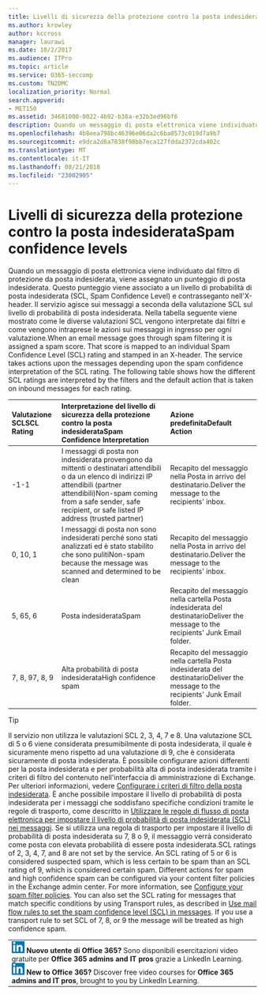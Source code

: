 ```yaml
---
title: Livelli di sicurezza della protezione contro la posta indesiderata
ms.author: krowley
author: kccross
manager: laurawi
ms.date: 10/2/2017
ms.audience: ITPro
ms.topic: article
ms.service: O365-seccomp
ms.custom: TN2DMC
localization_priority: Normal
search.appverid:
- MET150
ms.assetid: 34681000-0022-4b92-b38a-e32b3ed96bf6
description: Quando un messaggio di posta elettronica viene individuato dal filtro di protezione da posta indesiderata, viene assegnato un punteggio di posta indesiderata. Questo punteggio viene associato a un livello di probabilità di posta indesiderata (SCL, Spam Confidence Level) e contrasseganto nell'X-header. Il servizio agisce sui messaggi a seconda della valutazione SCL sul livello di probabilità di posta indesiderata. Nella tabella seguente viene mostrato come le diverse valutazioni SCL vengono interpretate dai filtri e come vengono intraprese le azioni sui messaggi in ingresso per ogni valutazione.
ms.openlocfilehash: 4b8eea798bc46396e06da2c6ba0573c019d7a9b7
ms.sourcegitcommit: e9dca2d6a7838f98bb7eca127fdda2372cda402c
ms.translationtype: MT
ms.contentlocale: it-IT
ms.lasthandoff: 08/21/2018
ms.locfileid: "23002905"
---
```

# <a name="spam-confidence-levels"></a><span data-ttu-id="235b4-106">Livelli di sicurezza della protezione contro la posta indesiderata</span><span class="sxs-lookup"><span data-stu-id="235b4-106">Spam confidence levels</span></span>

<span data-ttu-id="235b4-p102">Quando un messaggio di posta elettronica viene individuato dal filtro di protezione da posta indesiderata, viene assegnato un punteggio di posta indesiderata. Questo punteggio viene associato a un livello di probabilità di posta indesiderata (SCL, Spam Confidence Level) e contrasseganto nell'X-header. Il servizio agisce sui messaggi a seconda della valutazione SCL sul livello di probabilità di posta indesiderata. Nella tabella seguente viene mostrato come le diverse valutazioni SCL vengono interpretate dai filtri e come vengono intraprese le azioni sui messaggi in ingresso per ogni valutazione.</span><span class="sxs-lookup"><span data-stu-id="235b4-p102">When an email message goes through spam filtering it is assigned a spam score. That score is mapped to an individual Spam Confidence Level (SCL) rating and stamped in an X-header. The service takes actions upon the messages depending upon the spam confidence interpretation of the SCL rating. The following table shows how the different SCL ratings are interpreted by the filters and the default action that is taken on inbound messages for each rating.</span></span>
  
|<span data-ttu-id="235b4-111">**Valutazione SCL**</span><span class="sxs-lookup"><span data-stu-id="235b4-111">**SCL Rating**</span></span>|<span data-ttu-id="235b4-112">**Interpretazione del livello di sicurezza della protezione contro la posta indesiderata**</span><span class="sxs-lookup"><span data-stu-id="235b4-112">**Spam Confidence Interpretation**</span></span>|<span data-ttu-id="235b4-113">**Azione predefinita**</span><span class="sxs-lookup"><span data-stu-id="235b4-113">**Default Action**</span></span>|
|:-----|:-----|:-----|
|<span data-ttu-id="235b4-114">-1</span><span class="sxs-lookup"><span data-stu-id="235b4-114">-1</span></span>  <br/> |<span data-ttu-id="235b4-115">I messaggi di posta non indesiderata provengono da mittenti o destinatari attendibili o da un elenco di indirizzi IP attendibili (partner attendibili)</span><span class="sxs-lookup"><span data-stu-id="235b4-115">Non-spam coming from a safe sender, safe recipient, or safe listed IP address (trusted partner)</span></span>  <br/> |<span data-ttu-id="235b4-116">Recapito del messaggio nella Posta in arrivo del destinatario.</span><span class="sxs-lookup"><span data-stu-id="235b4-116">Deliver the message to the recipients' inbox.</span></span>  <br/> |
|<span data-ttu-id="235b4-117">0, 1</span><span class="sxs-lookup"><span data-stu-id="235b4-117">0, 1</span></span>  <br/> |<span data-ttu-id="235b4-118">I messaggi di posta non sono indesiderati perché sono stati analizzati ed è stato stabilito che sono puliti</span><span class="sxs-lookup"><span data-stu-id="235b4-118">Non-spam because the message was scanned and determined to be clean</span></span>  <br/> |<span data-ttu-id="235b4-119">Recapito del messaggio nella Posta in arrivo del destinatario.</span><span class="sxs-lookup"><span data-stu-id="235b4-119">Deliver the message to the recipients' inbox.</span></span>  <br/> |
|<span data-ttu-id="235b4-120">5, 6</span><span class="sxs-lookup"><span data-stu-id="235b4-120">5, 6</span></span>  <br/> | <span data-ttu-id="235b4-121">Posta indesiderata</span><span class="sxs-lookup"><span data-stu-id="235b4-121">Spam</span></span>  <br/> |<span data-ttu-id="235b4-122">Recapito del messaggio nella cartella Posta indesiderata del destinatario</span><span class="sxs-lookup"><span data-stu-id="235b4-122">Deliver the message to the recipients' Junk Email folder.</span></span>  <br/> |
|<span data-ttu-id="235b4-123">7, 8, 9</span><span class="sxs-lookup"><span data-stu-id="235b4-123">7, 8, 9</span></span>  <br/> |<span data-ttu-id="235b4-124">Alta probabilità di posta indesiderata</span><span class="sxs-lookup"><span data-stu-id="235b4-124">High confidence spam</span></span>  <br/> |<span data-ttu-id="235b4-125">Recapito del messaggio nella cartella Posta indesiderata del destinatario</span><span class="sxs-lookup"><span data-stu-id="235b4-125">Deliver the message to the recipients' Junk Email folder.</span></span>  <br/> |
   
> [!TIP]
> <span data-ttu-id="235b4-p103">Il servizio non utilizza le valutazioni SCL 2, 3, 4, 7 e 8. Una valutazione SCL di 5 o 6 viene considerata presumibilmente di posta indesiderata, il quale è sicuramente meno rispetto ad una valutazione di 9, che è considerata sicuramente di posta indesiderata. È possibile configurare azioni differenti per la posta indesiderata e per probabilità alta di posta indesiderata tramite i criteri di filtro del contenuto nell'interfaccia di amministrazione di Exchange. Per ulteriori informazioni, vedere [Configurare i criteri di filtro della posta indesiderata](configure-your-spam-filter-policies.md). È anche possibile impostare il livello di probabilità di posta indesiderata per i messaggi che soddisfano specifiche condizioni tramite le regole di trasporto, come descritto in [Utilizzare le regole di flusso di posta elettronica per impostare il livello di probabilità di posta indesiderata (SCL) nei messaggi](use-mail-flow-rules-to-set-the-spam-confidence-level-scl-in-messages.md). Se si utilizza una regola di trasporto per impostare il livello di probabilità di posta indesiderata su 7, 8 o 9, il messaggio verrà considerato come posta con elevata probabilità di essere posta indesiderata.</span><span class="sxs-lookup"><span data-stu-id="235b4-p103">SCL ratings of 2, 3, 4, 7, and 8 are not set by the service. An SCL rating of 5 or 6 is considered suspected spam, which is less certain to be spam than an SCL rating of 9, which is considered certain spam. Different actions for spam and high confidence spam can be configured via your content filter policies in the Exchange admin center. For more information, see [Configure your spam filter policies](configure-your-spam-filter-policies.md). You can also set the SCL rating for messages that match specific conditions by using Transport rules, as described in [Use mail flow rules to set the spam confidence level (SCL) in messages](use-mail-flow-rules-to-set-the-spam-confidence-level-scl-in-messages.md). If you use a transport rule to set SCL of 7, 8, or 9 the message will be treated as high confidence spam.</span></span> 
  
||
|:-----|
|<span data-ttu-id="235b4-p104">![Piccola icona per LinkedIn Learning](media/eac8a413-9498-4220-8544-1e37d1aaea13.png) **Nuovo utente di Office 365?**         Sono disponibili esercitazioni video gratuite per **Office 365 admins and IT pros** grazie a LinkedIn Learning.</span><span class="sxs-lookup"><span data-stu-id="235b4-p104">![The short icon for LinkedIn Learning](media/eac8a413-9498-4220-8544-1e37d1aaea13.png) **New to Office 365?**         Discover free video courses for **Office 365 admins and IT pros**, brought to you by LinkedIn Learning.</span></span> |
   


